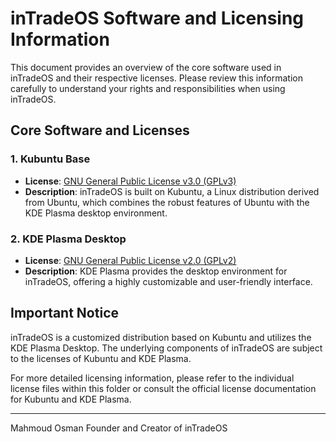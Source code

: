 # inTradeOS Software and Licensing Information

This document provides an overview of the core software used in inTradeOS and their respective licenses. Please review this information carefully to understand your rights and responsibilities when using inTradeOS.

## Core Software and Licenses

### 1. **Kubuntu Base**
- **License**: [GNU General Public License v3.0 (GPLv3)](https://www.gnu.org/licenses/gpl-3.0.html)
- **Description**: inTradeOS is built on Kubuntu, a Linux distribution derived from Ubuntu, which combines the robust features of Ubuntu with the KDE Plasma desktop environment.

### 2. **KDE Plasma Desktop**
- **License**: [GNU General Public License v2.0 (GPLv2)](https://www.gnu.org/licenses/old-licenses/gpl-2.0.html)
- **Description**: KDE Plasma provides the desktop environment for inTradeOS, offering a highly customizable and user-friendly interface.

## Important Notice

inTradeOS is a customized distribution based on Kubuntu and utilizes the KDE Plasma Desktop. The underlying components of inTradeOS are subject to the licenses of Kubuntu and KDE Plasma. 

For more detailed licensing information, please refer to the individual license files within this folder or consult the official license documentation for Kubuntu and KDE Plasma.

---

Mahmoud Osman
Founder and Creator of inTradeOS

